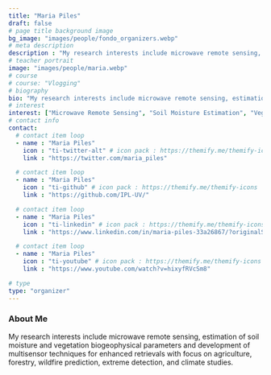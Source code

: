 ```yaml
---
title: "Maria Piles"
draft: false
# page title background image
bg_image: "images/people/fondo_organizers.webp"
# meta description
description : "My research interests include microwave remote sensing, estimation of soil moisture and vegetation biogeophysical parameters and development of multisensor techniques for enhanced retrievals with focus on agriculture, forestry, wildfire prediction, extreme detection, and climate studies."
# teacher portrait
image: "images/people/maria.webp"
# course
# course: "Vlogging"
# biography
bio: "My research interests include microwave remote sensing, estimation of soil moisture and vegetation biogeophysical parameters and development of multisensor techniques for enhanced retrievals with focus on agriculture, forestry, wildfire prediction, extreme detection, and climate studies."
# interest
interest: ["Microwave Remote Sensing", "Soil Moisture Estimation", "Vegetation Biogeophysical Parameters", "Multisensor Techniques", "Agriculture", "Forestry", "Wildfire Prediction", "Extreme Detection", "Climate Studies"]
# contact info
contact:
  # contact item loop
  - name : "Maria Piles"
    icon : "ti-twitter-alt" # icon pack : https://themify.me/themify-icons
    link : "https://twitter.com/maria_piles"

  # contact item loop
  - name : "Maria Piles"
    icon : "ti-github" # icon pack : https://themify.me/themify-icons
    link : "https://github.com/IPL-UV/"

  # contact item loop
  - name : "Maria Piles"
    icon : "ti-linkedin" # icon pack : https://themify.me/themify-icons
    link : "https://www.linkedin.com/in/maria-piles-33a26867/?originalSubdomain=es"

  # contact item loop
  - name : "Maria Piles"
    icon : "ti-youtube" # icon pack : https://themify.me/themify-icons
    link : "https://www.youtube.com/watch?v=hixyfRVcSm8"

# type
type: "organizer"
---
```


### About Me

My research interests include microwave remote sensing, estimation of soil moisture and vegetation biogeophysical parameters and development of multisensor techniques for enhanced retrievals with focus on agriculture, forestry, wildfire prediction, extreme detection, and climate studies.